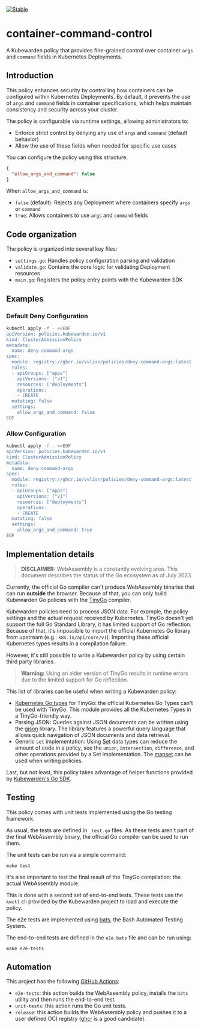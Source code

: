 [![Stable](https://img.shields.io/badge/status-stable-brightgreen?style=for-the-badge)](https://github.com/kubewarden/community/blob/main/REPOSITORIES.md#stable)

# container-command-control

A Kubewarden policy that provides fine-grained control over container `args` and `command` fields in Kubernetes Deployments.

## Introduction

This policy enhances security by controlling how containers can be configured within Kubernetes Deployments. By default, it prevents the use of `args` and `command` fields in container specifications, which helps maintain consistency and security across your cluster.

The policy is configurable via runtime settings, allowing administrators to:
- Enforce strict control by denying any use of `args` and `command` (default behavior)
- Allow the use of these fields when needed for specific use cases

You can configure the policy using this structure:

```json
{
  "allow_args_and_command": false
}
```

When `allow_args_and_command` is:
- `false` (default): Rejects any Deployment where containers specify `args` or `command`
- `true`: Allows containers to use `args` and `command` fields

## Code organization

The policy is organized into several key files:

- `settings.go`: Handles policy configuration parsing and validation
- `validate.go`: Contains the core logic for validating Deployment resources
- `main.go`: Registers the policy entry points with the Kubewarden SDK

## Examples

### Default Deny Configuration
```bash
kubectl apply -f - <<EOF
apiVersion: policies.kubewarden.io/v1
kind: ClusterAdmissionPolicy
metadata:
  name: deny-command-args
spec:
  module: registry://ghcr.io/vvlisn/policies/deny-command-args:latest
  rules:
  - apiGroups: ["apps"]
    apiVersions: ["v1"]
    resources: ["deployments"]
    operations:
    - CREATE
  mutating: false
  settings:
    allow_args_and_command: false
EOF
```




### Allow Configuration
```bash
kubectl apply -f - <<EOF
apiVersion: policies.kubewarden.io/v1
kind: ClusterAdmissionPolicy
metadata:
  name: deny-command-args
spec:
  module: registry://ghcr.io/vvlisn/policies/deny-command-args:latest
  rules:
  - apiGroups: ["apps"]
    apiVersions: ["v1"]
    resources: ["deployments"]
    operations:
    - CREATE
  mutating: false
  settings:
    allow_args_and_command: true
EOF
```

## Implementation details

> **DISCLAIMER:** WebAssembly is a constantly evolving area.
> This document describes the status of the Go ecosystem as of July 2023.

Currently, the official Go compiler can't produce WebAssembly binaries that can run **outside** the browser.
Because of that, you can only build Kubewarden Go policies with the [TinyGo](https://tinygo.org/) compiler.

Kubewarden policies need to process JSON data.
For example, the policy settings and the actual request received by Kubernetes.
TinyGo doesn't yet support the full Go Standard Library,
it has limited support of Go reflection.
Because of that, it's impossible to import the official Kubernetes Go library from upstream (e.g.: `k8s.io/api/core/v1`).
Importing these official Kubernetes types results in a compilation failure.

However, it's still possible to write a Kubewarden policy by using certain third party libraries.

> **Warning:**
> Using an older version of TinyGo results in runtime errors due to the limited support for Go reflection.

This list of libraries can be useful when writing a Kubewarden policy:

- [Kubernetes Go types](https://github.com/kubewarden/k8s-objects) for TinyGo:
the official Kubernetes Go Types can't be used with TinyGo.
This module provides all the Kubernetes Types in a TinyGo-friendly way.
- Parsing JSON: Queries against JSON documents can be written using the
[gjson](https://github.com/tidwall/gjson) library.
The library features a powerful query language that allows quick navigation of JSON documents and data retrieval.
- Generic `set` implementation: Using [Set](https://en.wikipedia.org/wiki/Set_(abstract_data_type)) data types can reduce the amount of code in a policy,
see the `union`, `intersection`, `difference`, and other operations provided by a Set implementation.
The [mapset](https://github.com/deckarep/golang-set) can be used when writing policies.

Last, but not least, this policy takes advantage of helper functions provided by
[Kubewarden's Go SDK](https://github.com/kubewarden/policy-sdk-go).

## Testing

This policy comes with unit tests implemented using the Go testing
framework.

As usual, the tests are defined in `_test.go` files.
As these tests aren't part of the final WebAssembly binary, the official Go compiler can be used to run them.

The unit tests can be run via a simple command:

```console
make test
```

It's also important to test the final result of the TinyGo compilation:
the actual WebAssembly module.

This is done with a second set of end-to-end tests.
These tests use the `kwctl` cli provided by the Kubewarden project to load and execute the policy.

The e2e tests are implemented using
[bats](https://github.com/bats-core/bats-core),
the Bash Automated Testing System.

The end-to-end tests are defined in the `e2e.bats` file and can be run using:

```console
make e2e-tests
```

## Automation

This project has the following [GitHub Actions](https://docs.github.com/en/actions):

- `e2e-tests`: this action builds the WebAssembly policy,
installs the `bats` utility and then runs the end-to-end test.
- `unit-tests`: this action runs the Go unit tests.
- `release`: this action builds the WebAssembly policy and pushes it to a user defined OCI registry
([ghcr](https://ghcr.io) is a good candidate).
